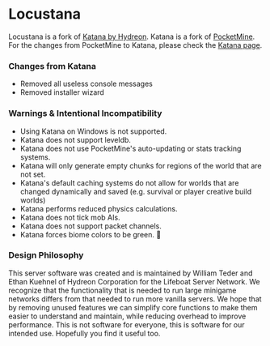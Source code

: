 # Locustana
Locustana is a fork of [Katana by Hydreon](https://github.com/Hydreon/Katana). Katana is a fork of [PocketMine](https://github.com/PocketMine/PocketMine-MP). For the changes from PocketMine to Katana, please check the [Katana page](https://github.com/Hydreon/Katana).

### Changes from Katana
* Removed all useless console messages
* Removed installer wizard

### Warnings & Intentional Incompatibility
- Using Katana on Windows is not supported.
- Katana does not support leveldb.
- Katana does not use PocketMine's auto-updating or stats tracking systems.
- Katana will only generate empty chunks for regions of the world that are not set.
- Katana's default caching systems do not allow for worlds that are changed dynamically and saved (e.g. survival or player creative build worlds)
- Katana performs reduced physics calculations.
- Katana does not tick mob AIs.
- Katana does not support packet channels.
- Katana forces biome colors to be green. :rainbow:

### Design Philosophy
This server software was created and is maintained by William Teder and Ethan Kuehnel of Hydreon Corporation for the Lifeboat Server Network. We recognize that the functionality that is needed to run large minigame networks differs from that needed to run more vanilla servers. We hope that by removing unused features we can simplify core functions to make them easier to understand and maintain, while reducing overhead to improve performance. This is not software for everyone, this is software for our intended use. Hopefully you find it useful too.
